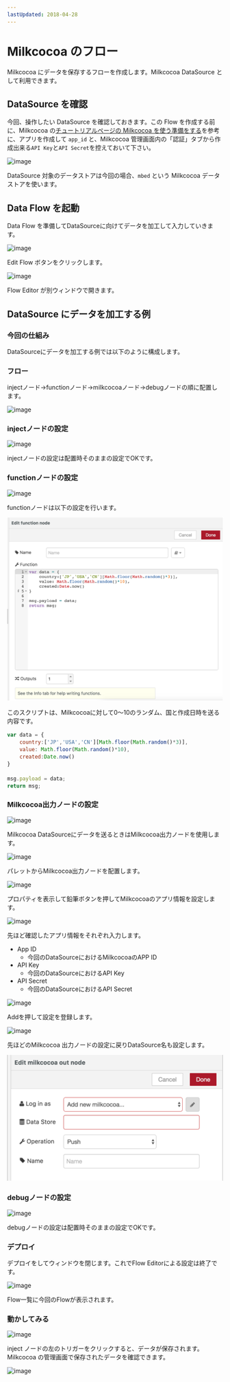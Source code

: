 ```yaml
---
lastUpdated: 2018-04-28
---
```


# Milkcocoa のフロー

Milkcocoa にデータを保存するフローを作成します。Milkcocoa DataSource として利用できます。

## DataSource を確認

今回、操作したい DataSource を確認しておきます。この Flow を作成する前に、Milkcocoa の[チュートリアルページの Milkcocoa を使う準備をする](https://mlkcca.com/tutorial/page2.html)を参考に、アプリを作成して `app_id` と、Milkcocoa 管理画面内の「認証」タブから作成出来る`API Key`と`API Secret`を控えておいて下さい。

![image](../_asset/images/Flow/CreateFlow/flow-create-flow_01.png)

DataSource 対象のデータストアは今回の場合、`mbed` という Milkcocoa データストアを使います。

## Data Flow を起動

Data Flow を準備してDataSourceに向けてデータを加工して入力していきます。

![image](../_asset/images/Flow/CreateFlow/flow-create-flow_12.png)

Edit Flow ボタンをクリックします。

![image](../_asset/images/Flow/CreateFlow/flow-create-flow_13.png)

Flow Editor が別ウィンドウで開きます。

## DataSource にデータを加工する例

### 今回の仕組み

DataSourceにデータを加工する例では以下のように構成します。

### フロー

injectノード→functionノード→milkcocoaノード→debugノードの順に配置します。

![image](../_asset/images/Flow/CreateFlow/flow-create-flow_14.png)

### injectノードの設定

![image](../_asset/images/Flow/CreateFlow/flow-create-flow_15.png)

injectノードの設定は配置時そのままの設定でOKです。

### functionノードの設定

![image](../_asset/images/Flow/CreateFlow/flow-create-flow_16.png)

functionノードは以下の設定を行います。

![image](../../img/InfoMotion/DataSource/Milkcocoa-v2/CreateFlow-functionNode.png)

このスクリプトは、Milkcocoaに対して0～10のランダム、国と作成日時を送る内容です。

```javascript
var data = {
    country:['JP','USA','CN'][Math.floor(Math.random()*3)],
    value: Math.floor(Math.random()*10),
    created:Date.now()
}

msg.payload = data; 
return msg;
```

### Milkcocoa出力ノードの設定

![image](../_asset/images/Flow/CreateFlow/flow-create-flow_18.png)

Milkcocoa DataSourceにデータを送るときはMilkcocoa出力ノードを使用します。

![image](../_asset/images/Flow/CreateFlow/flow-create-flow_19.png)

パレットからMilkcocoa出力ノードを配置します。

![image](../_asset/images/Flow/CreateFlow/flow-create-flow_20.png)

プロパティを表示して鉛筆ボタンを押してMilkcocoaのアプリ情報を設定します。

![image](../_asset/images/Flow/CreateFlow/flow-create-flow_21.png)

先ほど確認したアプリ情報をそれぞれ入力します。

* App ID
    * 今回のDataSourceにおけるMilkcocoaのAPP ID
* API Key
    * 今回のDataSourceにおけるAPI Key
* API Secret
    * 今回のDataSourceにおけるAPI Secret

![image](../_asset/images/Flow/CreateFlow/flow-create-flow_22.png)

Addを押して設定を登録します。

![image](../_asset/images/Flow/CreateFlow/flow-create-flow_23.png)

先ほどのMilkcocoa 出力ノードの設定に戻りDataSource名も設定します。

![image](../../img/InfoMotion/DataSource/Milkcocoa-v2/CreateFlow-milkcocoaSettingNode.png)

### debugノードの設定

![image](../_asset/images/Flow/CreateFlow/flow-create-flow_25.png)

debugノードの設定は配置時そのままの設定でOKです。

### デプロイ

デプロイをしてウィンドウを閉じます。これでFlow Editorによる設定は終了です。

![image](../_asset/images/Flow/CreateFlow/flow-create-flow_26.png)

Flow一覧に今回のFlowが表示されます。

### 動かしてみる

![image](../_asset/images/Flow/CreateFlow/flow-create-flow_27.png)

inject ノードの左のトリガーをクリックすると、データが保存されます。Milkcocoa の管理画面で保存されたデータを確認できます。

![image](../_asset/images/Flow/CreateFlow/flow-create-flow_28.png)

